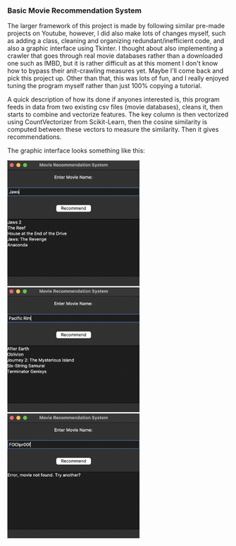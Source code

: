 ### Basic Movie Recommendation System

The larger framework of this project is made by following similar pre-made projects on Youtube, however, I did also make lots of changes myself, such as adding a class, cleaning and organizing redundant/inefficient code, and also a graphic interface using Tkinter. I thought about also implementing a crawler that goes through real movie databases rather than a downloaded one such as IMBD, but it is rather difficult as at this moment I don't know how to bypass their anit-crawling measures yet. Maybe I'll come back and pick this project up. Other than that, this was lots of fun, and I really enjoyed tuning the program myself rather than just 100% copying a tutorial.

A quick description of how its done if anyones interested is, this program feeds in data from two existing csv files (movie databases), cleans it, then starts to combine and vectorize features. The key column is then vectorized using CountVectorizer from Scikit-Learn, then the cosine similarity is computed between these vectors to measure the similarity. Then it gives recommendations.

The graphic interface looks something like this:

<div style="display: inline-block; margin-right: 20px;">
  <img src="assets/display1.png" alt="Display 1" style="width: 300px;">
  <img src="assets/display2.png" alt="Display 2" style="width: 300px;">
  <img src="assets/display3.png" alt="Display 3" style="width: 300px;">
</div>







